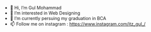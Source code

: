 - 👋 Hi, I’m Gul Mohammad
- 👀 I’m interested in Web Designing
- 🌱 I’m currently persuing my graduation in BCA
- 📫 Follow me on instagram : https://www.instagram.com/itz_gul_/

<!---
Itz-gul/Itz-gul is a ✨ special ✨ repository because its `README.md` (this file) appears on your GitHub profile.
You can click the Preview link to take a look at your changes.
--->
